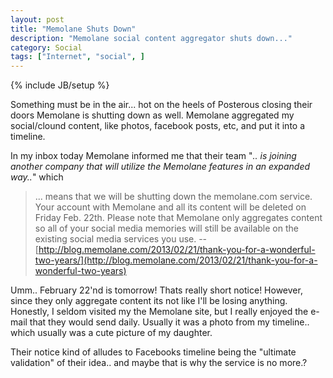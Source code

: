 ```yaml
---
layout: post
title: "Memolane Shuts Down"
description: "Memolane social content aggregator shuts down..."
category: Social
tags: ["Internet", "social", ]
---
```

{% include JB/setup %}

Something must be in the air... hot on the heels of Posterous closing their doors Memolane is shutting down as well.  Memolane aggregated my social/clound content, like photos, facebook posts, etc, and put it into a timeline.  

In my inbox today Memolane informed me that their team "*.. is joining another company that will utilize the Memolane features in an expanded way..*" which 

> ... means that we will be shutting down the memolane.com service. Your account with Memolane and all its content will be deleted on Friday Feb. 22th. Please note that Memolane only aggregates content so all of your social media memories will still be available on the existing social media services you use. 
-- [http://blog.memolane.com/2013/02/21/thank-you-for-a-wonderful-two-years/](http://blog.memolane.com/2013/02/21/thank-you-for-a-wonderful-two-years)

Umm.. February 22'nd is tomorrow!  Thats really short notice!  However, since they only aggregate content its not like I'll be losing anything.  Honestly, I seldom visited my the Memolane site, but I really enjoyed the e-mail that they would send daily.  Usually it was a photo from my timeline.. which usually was a cute picture of my  daughter.

Their notice kind of alludes to Facebooks timeline being the "ultimate validation" of their idea.. and maybe that is why the service is no more.?
